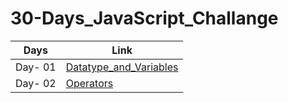 # 30-Days_JavaScript_Challange




| Days | Link|
| ------------- | ------------- |
| Day- 01 | [Datatype_and_Variables](https://github.com/Shubh-ujala/30-Days_JavaScript_Challange/tree/main/Day_01_Variables_and_Datatypes)  |
| Day- 02 | [Operators](https://github.com/Shubh-ujala/30-Days_JavaScript_Challange/tree/main/Day_02_Operators)|
